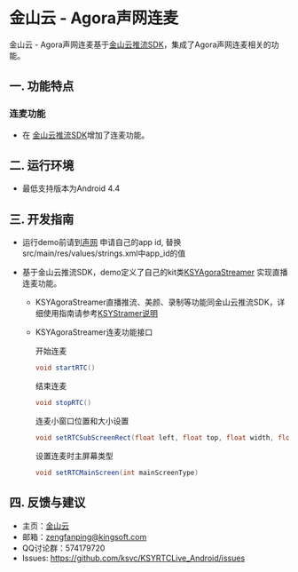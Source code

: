 # 金山云 - Agora声网连麦

金山云 - Agora声网连麦基于[金山云推流SDK](https://github.com/ksvc/KSYStreamer_Android)，集成了Agora声网连麦相关的功能。

## 一. 功能特点

### 连麦功能
* 在 [金山云推流SDK](https://github.com/ksvc/KKSYStreamer_AndroidSYStreamer_Android)增加了连麦功能。

## 二. 运行环境

* 最低支持版本为Android 4.4

## 三. 开发指南

* 运行demo前请到[声网](https://dashboard.agora.io) 申请自己的app id,
  替换src/main/res/values/strings.xml中app_id的值

* 基于金山云推流SDK，demo定义了自己的kit类[KSYAgoraStreamer](https://github.com/ksvc/KSYDiversityLive_Android/blob/master/Agora/demo/src/main/java/com/ksyun/media/agora/kit/KSYAgoraStreamer.java)
实现直播连麦功能。

  - KSYAgoraStreamer直播推流、美颜、录制等功能同金山云推流SDK，详细使用指南请参考[KSYStramer说明](https://github.com/ksvc/KSYStreamer_Android/wiki)
  - KSYAgoraStreamer连麦功能接口

      开始连麦
      ```java
      void startRTC()
      ```

      结束连麦
      ```java
      void stopRTC()
      ```

      连麦小窗口位置和大小设置
      ```java
      void setRTCSubScreenRect(float left, float top, float width, float height, int mode)
      ```

      设置连麦时主屏幕类型
      ```java
      void setRTCMainScreen(int mainScreenType)
      ```

## 四. 反馈与建议
- 主页：[金山云](http://www.ksyun.com/)
- 邮箱：<zengfanping@kingsoft.com>
- QQ讨论群：574179720
- Issues: <https://github.com/ksvc/KSYRTCLive_Android/issues>